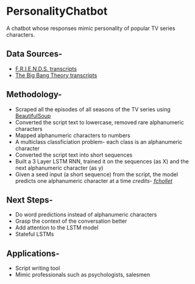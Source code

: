 # PersonalityChatbot
A chatbot whose responses mimic personality of popular TV series characters.

## Data Sources-
- [F.R.I.E.N.D.S. transcripts](https://fangj.github.io/friends/)
- [The Big Bang Theory transcripts](https://bigbangtrans.wordpress.com/about/)

## Methodology-
- Scraped all the episodes of all seasons of the TV series using [BeautifulSoup](https://www.crummy.com/software/BeautifulSoup/)
- Converted the script text to lowercase, removed rare alphanumeric characters
- Mapped alphanumeric characters to numbers
- A multiclass classficiation problem- each class is an alphanumeric character
- Converted the script text into short sequences
- Built a 3 Layer LSTM RNN, trained it on the sequences (as X) and the next alphanumeric character (as y)
- Given a seed input (a short sequence) from the script, the model predicts one alphanumeric character at a time
*credits- [fchollet](https://github.com/fchollet/keras/blob/master/examples/lstm_text_generation.py)*

## Next Steps-
- Do word predictions instead of alphanumeric characters
- Grasp the context of the conversation better
- Add attention to the LSTM model
- Stateful LSTMs

## Applications-
- Script writing tool
- Mimic professionals such as psychologists, salesmen
